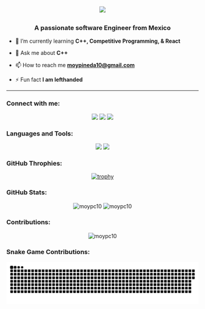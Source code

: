 <h1 align="center">
  <a href="https://git.io/typing-svg">
    <img src="https://readme-typing-svg.herokuapp.com/?lines=Hello,+There!+👋;This+is+Moises+Pineda...;I'm+ready+to+code!+🙌&center=true&size=30">
  </a>
</h1>

<h3 align="center">A passionate software Engineer from Mexico</h3>

- 🌱 I’m currently learning **C++, Competitive Programming, & React**

- 💬 Ask me about **C++**

- 📫 How to reach me **moypineda10@gmail.com**

- ⚡ Fun fact **I am lefthanded**

<hr/>

<h3 align="left">Connect with me:</h3>
<p align="center">
    <a href="https://www.linkedin.com/in/moypc10" style="text-decoration: none !important;">
        <img src="https://skillicons.dev/icons?i=linkedin" />
    </a>
    <a href="https://www.instagram.com/moypc10" style="text-decoration: none !important;">
        <img src="https://skillicons.dev/icons?i=instagram" />
    </a>
    <a href="mailto:moypineda10@gmail.com" style="text-decoration: none !important;">
        <img src="https://skillicons.dev/icons?i=gmail" />
    </a>
</p>

<h3 align="left">Languages and Tools:</h3>
<div align="center">
    <img src="https://skillicons.dev/icons?i=vscode,github,azure,react,flutter,spring,androidstudio,firebase,mysql,postman,git,github,linux,ai,php" />
    <img src="https://skillicons.dev/icons?i=html,css,python,javascript,cpp,java,nextjs,npm,nodejs,md,discord,figma,kotlin,matlab,swift" /></br>
  
</div>

### GitHub Throphies:
<p align="center">
  <a href="https://github.com/moypc10/github-profile-trophy">
    <img src="https://github-profile-trophy.vercel.app/?username=zhenye-na&column=7" alt="trophy" />
  </a>
</p>

### GitHub Stats:
<p align="center">
  <img align="center" src="https://github-readme-stats.vercel.app/api/top-langs?username=moypc10&show_icons=true&locale=en&layout=compact" alt="moypc10" />
  <img align="center" src="https://github-readme-stats.vercel.app/api?username=moypc10&show_icons=true&locale=en" alt="moypc10" />
</p>

### Contributions:
<p align="center"><img align="center" src="https://github-readme-streak-stats.herokuapp.com/?user=moypc10&" alt="moypc10" /></p>

### Snake Game Contributions:
<div align="center">
  <img  src="moy.svg"
       alt="snake" />
</div>
